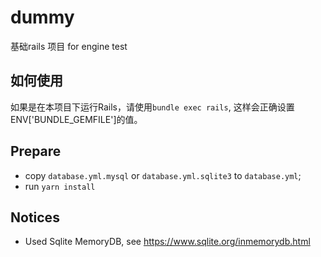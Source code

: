 # dummy
基础rails 项目 for  engine test

## 如何使用
如果是在本项目下运行Rails，请使用`bundle exec rails`, 这样会正确设置ENV['BUNDLE_GEMFILE']的值。

## Prepare
* copy `database.yml.mysql` or `database.yml.sqlite3` to `database.yml`;
* run `yarn install`

## Notices
* Used Sqlite MemoryDB, see https://www.sqlite.org/inmemorydb.html
